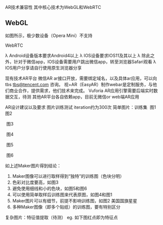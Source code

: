 AR技术兼容性
其中核心技术为WebGL和WebRTC
## WebGL

如图所示，极少数设备（Opera Mini）不支持

WebRTC 

λ	Android设备版本要求Android4以上
λ	IOS设备要求IOS11及其以上
λ	除此之外，针对于微信app，IOS设备需要用户跳出微信app，转至浏览器Safari观看
λ	IOS用户分享请自行使用原生浏览器分享


现有技术AR平台
微信AR ar接口开放，需要绑定域名，以及具体ar应用，可以向tbs tbs@tencent.com 咨询。
视+AR（EasyAR）制作webar是定制服务，与他们商业合作，提供需求，他们技术来完成。
Vuforia AR应用引擎需要后端实时数据交互，待测
其他AR平台各自依赖app，目前无微信or web端AR应用


AR设计建议以及要求
图片训练测试 iteration约为300次
简单图片：训练集
 图1
 图2

 图3

 图4

 图5

 图6

如上述Maker图片得到结论：
1.	Maker图像可以进行取样得到“独特”的训练图（色块分明）
2.	色彩对比度要高，如图3
3.	避免使用细线和小的色块，如图5和图6
4.	可以使用简单取样后训练图来代表原图，如图4和图1
5.	Maker图片可以有细节，前提不影响训练图，如图2 美国国旗星星
6.	多种Maker图像（即多个贴纸）的训练图，要有特别区分


复杂图片：特征值提取（待测）
eg. 如下图红点即为特征点

